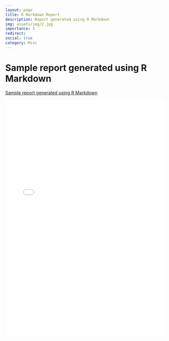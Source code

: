 ```yaml
---
layout: page
title: R Markdown Report
description: Report generated using R Markdown
img: assets/img/2.jpg
importance: 3
redirect:
social: true
category: Misc
---
```


<h1 class="post-title">Sample report generated using R Markdown<a href="/assets/pdf/cv.pdf" target="_blank" rel="noopener noreferrer" class="float-right"><i class="fas fa-file-pdf"></i></a> </h1>

<a href="/assets/pdf/sample_report1.pdf" target="_blank">Sample report generated using R Markdown</a>

<center>
<div class="iframe-container">
<iframe class="responsive-iframe"
src="/assets/pdf/sample_report1.pdf" width="100%" height="750px" allowfullscreen="" frameborder="0"></iframe>
</div>
</center>

<br />
<br />
